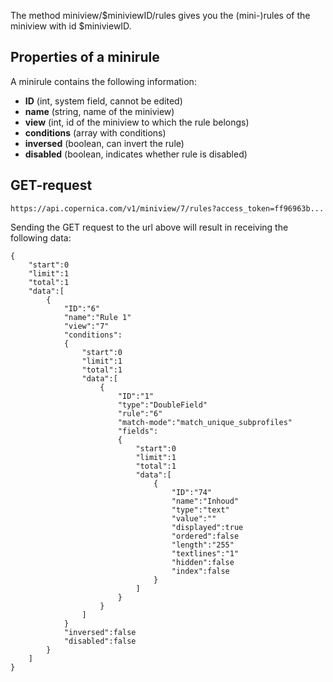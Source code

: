 The method miniview/\$miniviewID/rules gives you the (mini-)rules of the
miniview with id \$miniviewID.

Properties of a minirule
------------------------

A minirule contains the following information:

-   **ID** (int, system field, cannot be edited)
-   **name** (string, name of the miniview)
-   **view** (int, id of the miniview to which the rule belongs)
-   **conditions** (array with conditions)
-   **inversed** (boolean, can invert the rule)
-   **disabled** (boolean, indicates whether rule is disabled)

GET-request
-----------

```
https://api.copernica.com/v1/miniview/7/rules?access_token=ff96963b...
```

Sending the GET request to the url above will result in receiving the
following data:

```
{
    "start":0
    "limit":1
    "total":1
    "data":[
        {
            "ID":"6"
            "name":"Rule 1"
            "view":"7"
            "conditions":
            {
                "start":0
                "limit":1
                "total":1
                "data":[
                    {
                        "ID":"1"
                        "type":"DoubleField"
                        "rule":"6"
                        "match-mode":"match_unique_subprofiles"
                        "fields":
                        {
                            "start":0
                            "limit":1
                            "total":1
                            "data":[
                                {
                                    "ID":"74"
                                    "name":"Inhoud"
                                    "type":"text"
                                    "value":""
                                    "displayed":true
                                    "ordered":false
                                    "length":"255"
                                    "textlines":"1"
                                    "hidden":false
                                    "index":false
                                }
                            ]
                        }
                    }
                ]
            }
            "inversed":false
            "disabled":false
        }
    ]
}
```
